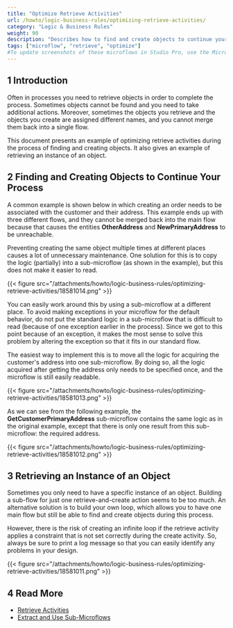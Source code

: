 ```yaml
---
title: "Optimize Retrieve Activities"
url: /howto/logic-business-rules/optimizing-retrieve-activities/
category: "Logic & Business Rules"
weight: 90
description: "Describes how to find and create objects to continue your process as well as retrieve an instance of an object."
tags: ["microflow", "retrieve", "optimize"]
#To update screenshots of these microflows in Studio Pro, use the Microflow Screenshots app.
---
```


## 1 Introduction

Often in processes you need to retrieve objects in order to complete the process. Sometimes objects cannot be found and you need to take additional actions. Moreover, sometimes the objects you retrieve and the objects you create are assigned different names, and you cannot merge them back into a single flow.

This document presents an example of optimizing retrieve activities during the process of finding and creating objects. It also gives an example of retrieving an instance of an object.

## 2 Finding and Creating Objects to Continue Your Process

A common example is shown below in which creating an order needs to be associated with the customer and their address. This example ends up with three different flows, and they cannot be merged back into the main flow because that causes the entities **OtherAddress** and **NewPrimaryAddress** to be unreachable. 

Preventing creating the same object multiple times at different places causes a lot of unnecessary maintenance. One solution for this is to copy the logic (partially) into a sub-microflow (as shown in the example), but this does not make it easier to read.

{{< figure src="/attachments/howto/logic-business-rules/optimizing-retrieve-activities/18581014.png" >}}

You can easily work around this by using a sub-microflow at a different place. To avoid making exceptions in your microflow for the default behavior, do not put the standard logic in a sub-microflow that is difficult to read (because of one exception earlier in the process). Since we got to this point because of an exception, it makes the most sense to solve this problem by altering the exception so that it fits in our standard flow.

The easiest way to implement this is to move all the logic for acquiring the customer's address into one sub-microflow. By doing so, all the logic acquired after getting the address only needs to be specified once, and the microflow is still easily readable. 

{{< figure src="/attachments/howto/logic-business-rules/optimizing-retrieve-activities/18581013.png" >}}

As we can see from the following example, the **GetCustomerPrimaryAddress** sub-microflow contains the same logic as in the original example, except that there is only one result from this sub-microflow: the required address.

{{< figure src="/attachments/howto/logic-business-rules/optimizing-retrieve-activities/18581012.png" >}}

## 3 Retrieving an Instance of an Object

Sometimes you only need to have a specific instance of an object. Building a sub-flow for just one retrieve-and-create action seems to be too much. An alternative solution is to build your own loop, which allows you to have one main flow but still be able to find and create objects during this process.

However, there is the risk of creating an infinite loop if the retrieve activity applies a constraint that is not set correctly during the create activity. So, always be sure to print a log message so that you can easily identify any problems in your design.

{{< figure src="/attachments/howto/logic-business-rules/optimizing-retrieve-activities/18581011.png" >}}

## 4 Read More

* [Retrieve Activities](/refguide/retrieve/)
* [Extract and Use Sub-Microflows](/howto/logic-business-rules/extract-and-use-sub-microflows/)

